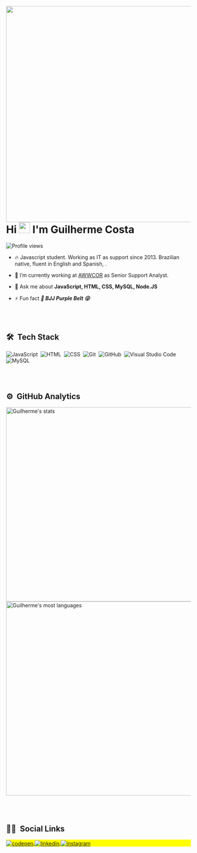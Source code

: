<img align="right" height="590em" src="https://user-images.githubusercontent.com/73067772/140630356-478beb7d-44f1-40a2-b32b-a6d04e38e20a.png"/>


<h1 align="left">Hi <img src="https://raw.githubusercontent.com/kaueMarques/kaueMarques/master/hi.gif" width="30px"> I'm Guilherme Costa</h1>
<p align="left"> <img src="https://komarev.com/ghpvc/?username=guilhermecostadossantos&color=yellow" alt="Profile views" /> </p>

- 🔥 Javascript student. Working as IT as support since 2013. Brazilian native, fluent in English and Spanish, . 

- 🔭 I’m currently working at [AWWCOR](https://awwcor.com/) as Senior Support Analyst.

- 💬 Ask me about **JavaScript, HTML, CSS, MySQL, Node.JS**

- ⚡ Fun fact ***:martial_arts_uniform: BJJ Purple Belt 😜***

<br><br>

## 🛠 &nbsp;Tech Stack

![JavaScript](https://img.shields.io/badge/-JavaScript-05122A?style=flat&logo=javascript)&nbsp;
![HTML](https://img.shields.io/badge/-HTML-05122A?style=flat&logo=HTML5)&nbsp;
![CSS](https://img.shields.io/badge/-CSS-05122A?style=flat&logo=CSS3&logoColor=1572B6)&nbsp;
![Git](https://img.shields.io/badge/-Git-05122A?style=flat&logo=git)&nbsp;
![GitHub](https://img.shields.io/badge/-GitHub-05122A?style=flat&logo=github)&nbsp;
![Visual Studio Code](https://img.shields.io/badge/-Visual%20Studio%20Code-05122A?style=flat&logo=visual-studio-code&logoColor=007ACC)&nbsp;
![MySQL](https://img.shields.io/badge/-MySQL-05122A?style=flat&logo=MySQL)&nbsp;

<br><br>

## ⚙️ &nbsp;GitHub Analytics

<p align="left">
<img width="530em" src="https://github-readme-stats.vercel.app/api?username=guilhermecostadossantos&show_icons=true&theme=vision-friendly-dark" alt="Guilherme's stats"/>
<img width="530em" src="https://github-readme-stats.vercel.app/api/top-langs/?username=guilhermecostadossantos&layout=compact&theme=vision-friendly-dark" alt="Guilherme's most languages"/>
</p>

<br><br>

## 🧑🏻  &nbsp;Social Links

<p align="left" style="background:yellow">
<a href="https://codepen.io/guilhermecostadossantos" target="_blank">
  <img align="center" src="https://img.shields.io/badge/-Guilherme%20Costa-05122A?style=flat&logo=codepen" alt="codepen"/>
</a>
<a href="https://www.linkedin.com/in/guilherme-ti/" target="_blank">
  <img align="center" src="https://img.shields.io/badge/-Guilherme%20Costa-05122A?style=flat&logo=linkedin" alt="linkedin"/>
</a>
<a href="https://www.instagram.com/guillherme.costa/" target="_blank">
 <img align="center" src="https://img.shields.io/badge/-Guilherme%20Costa-05122A?style=flat&logo=instagram" alt="instagram"/>
</a>
</p>











<!--
### Hi there 👋

**guilhermecostadossantos/guilhermecostadossantos** is a ✨ _special_ ✨ repository because its `README.md` (this file) appears on your GitHub profile.

Here are some ideas to get you started:

- 🔭 I’m currently working on ...
- 🌱 I’m currently learning ...
- 👯 I’m looking to collaborate on ...
- 🤔 I’m looking for help with ...
- 💬 Ask me about ...
- 📫 How to reach me: ...
- 😄 Pronouns: ...
- ⚡ Fun fact: ...
-->
